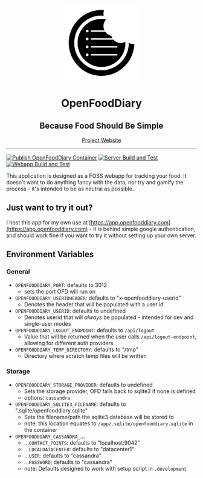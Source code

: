 
<div align="center">
    <img width="200" src="/assets/ofd_logo.svg" alt="OFD Logo">
<h1>OpenFoodDiary</h1>
<h2>Because Food Should Be Simple</h2>
<a href="https://www.openfooddiary.com/">Project Website</a>
<hr/>
</div>

[![Publish OpenFoodDiary Container](https://github.com/LeeMartin77/openfooddiary/actions/workflows/publish.yml/badge.svg)](https://github.com/LeeMartin77/openfooddiary/actions/workflows/publish.yml)
[![Server Build and Test](https://github.com/LeeMartin77/openfooddiary/actions/workflows/build_and_test_server.yml/badge.svg)](https://github.com/LeeMartin77/openfooddiary/actions/workflows/build_and_test_server.yml) [![Webapp Build and Test](https://github.com/LeeMartin77/openfooddiary/actions/workflows/build_and_test_webapp.yml/badge.svg)](https://github.com/LeeMartin77/openfooddiary/actions/workflows/build_and_test_webapp.yml)

This application is designed as a FOSS webapp for tracking your food. It doesn't want to do anything fancy with the data, nor try and gamify the process - it's intended to be as neutral as possible.

## Just want to try it out?

I host this app for my own use at [https://app.openfooddiary.com](https://app.openfooddiary.com) - it is behind simple google authentication, and should work fine if you want to try it without setting up your own server.

## Environment Variables

### General

- `OPENFOODDIARY_PORT`: defaults to 3012
  - sets the port OFD will run on
- `OPENFOODDIARY_USERIDHEADER`: defaults to "x-openfooddiary-userid"
  - Denotes the header that will be populated with a user id
- `OPENFOODDIARY_USERID`: defaults to undefined
  - Denotes userid that will _always_ be populated - intended for dev and single-user modes
- `OPENFOODDIARY_LOGOUT_ENDPOINT`: defaults to `/api/logout`
  - Value that will be returned when the user calls `/api/logout-endpoint`, allowing for different auth providers
- `OPENFOODDIARY_TEMP_DIRECTORY`: defaults to "/tmp"
  - Directory where scratch temp files will be written

### Storage

- `OPENFOODDIARY_STORAGE_PROVIDER`: defaults to undefined
  - Sets the storage provider, OFD falls back to sqlite3 if none is defined
  - options: `cassandra`
- `OPENFOODDIARY_SQLITE3_FILENAME`: defaults to ".sqlite/openfooddiary.sqlite"
  - Sets the filename/path the sqlite3 database will be stored to
  - note: this location equates to `/app/.sqlite/openfooddiary.sqlite` in the container
- `OPENFOODDIARY_CASSANDRA_`...
  - ...`CONTACT_POINTS`: defaults to "localhost:9042"
  - ...`LOCALDATACENTER`: defaults to "datacenter1"
  - ...`USER`: defaults to "cassandra"
  - ...`PASSWORD`: defaults to "cassandra"
  - note: Defaults designed to work with setup script in `.development`
